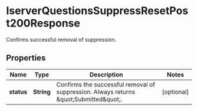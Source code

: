 

# IserverQuestionsSuppressResetPost200Response

Confirms successful removal of suppression.

## Properties

| Name | Type | Description | Notes |
|------------ | ------------- | ------------- | -------------|
|**status** | **String** | Confirms the successful removal of suppression. Always returns \&quot;Submitted\&quot;. |  [optional] |




